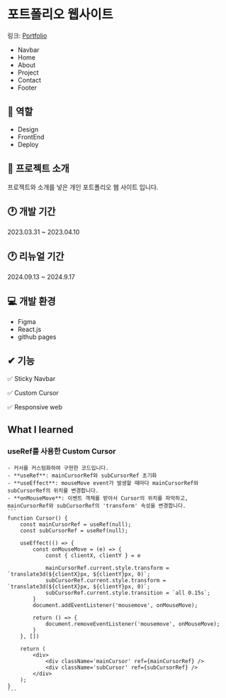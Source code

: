 # 포트폴리오 웹사이트
링크: [Portfolio](https://kosy0907.github.io/Portfolio/)
- Navbar
- Home
- About
- Project
- Contact
- Footer

## 📑 역할
- Design
- FrontEnd
- Deploy

## 💬 프로젝트 소개
프로젝트와 소개를 넣은 개인 포트폴리오 웹 사이트 입니다.

## 🕐 개발 기간
2023.03.31 ~ 2023.04.10

## 🕐 리뉴얼 기간
2024.09.13 ~ 2024.9.17

## 💻 개발 환경
- Figma
- React.js
- github pages

## ✔ 기능
✅ Sticky Navbar

✅ Custom Cursor

✅ Responsive web

## What I learned
### useRef를 사용한 Custom Cursor
    - 커서를 커스텀화하여 구현한 코드입니다. 
    - **useRef**: mainCursorRef와 subCursorRef 초기화
    - **useEffect**: mouseMove event가 발생할 때마다 mainCursorRef와 subCursorRef의 위치를 변경합니다.
    - **onMouseMove**: 이벤트 객체를 받아서 Cursor의 위치를 파악하고, mainCursorRef와 subCursorRef의 'transform' 속성을 변경합니다.   
    ```
    function Cursor() {
        const mainCursorRef = useRef(null);
        const subCursorRef = useRef(null);

        useEffect(() => {
            const onMouseMove = (e) => {
                const { clientX, clientY } = e

                mainCursorRef.current.style.transform = `translate3d(${clientX}px, ${clientY}px, 0)`;
                subCursorRef.current.style.transform = `translate3d(${clientX}px, ${clientY}px, 0)`;
                subCursorRef.current.style.transition = `all 0.15s`;
            }
            document.addEventListener('mousemove', onMouseMove);

            return () => {
                document.removeEventListener('mousemove', onMouseMove);
            }
        }, [])

        return (
            <div>
                <div className='mainCursor' ref={mainCursorRef} />
                <div className='subCursor' ref={subCursorRef} />
            </div>
        );
    }
    ```